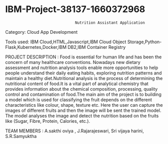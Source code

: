 # IBM-Project-38137-1660372968

                                   Nutrition Assistant Application
Category: Cloud App Development

Tools used:
IBM Cloud,HTML,Javascript,IBM Cloud Object Storage,Python-Flask,Kubernetes,Docker,IBM DB2,IBM Container Registry
                                                                   
PROJECT DESCRIPTION :
Food is essential for human life and has been the concern of many healthcare conventions. Nowadays new dietary assessment and nutrition analysis tools enable more
opportunities to help people understand their daily eating habits, exploring nutrition patterns and maintain a healthy diet.Nutritional analysis is the process of 
determining the nutritional content of food.It is a vital part of analytical chemistry that provides information about the chemical composition, processing, quality 
control and contamination of food.The main aim of the project is to building a model which is used for classifying the fruit depends on the different characteristics
like colour, shape, texture etc. Here the user can capture the images of different fruits and then the image will be sent the trained model. The model analyses
the image and detect the nutrition based on the fruits like (Sugar, Fibre, Protein, Calories, etc.).    

TEAM MEMBERS :
A.sakthi oviya ,
J.Rajarajeswari,
Sri vijaya harini,
S.R.Samyuktha
